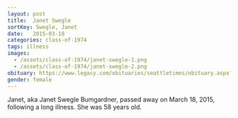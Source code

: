 ```yaml
---
layout: post
title:  Janet Swegle
sortKey: Swegle, Janet
date:   2015-03-18
categories: class-of-1974
tags: illness
images:
  - /assets/class-of-1974/janet-swegle-1.png
  - /assets/class-of-1974/janet-swegle-2.png
obituary: https://www.legacy.com/obituaries/seattletimes/obituary.aspx?pid=174476869
gender: female
---
```

Janet, aka Janet Swegle Bumgardner, passed away on March 18, 2015, following a long illness.  She was 58 years old.
